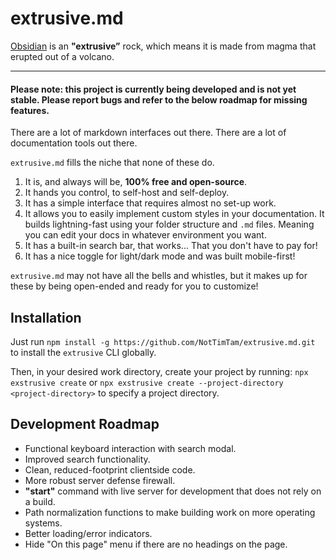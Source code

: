 # extrusive.md

[Obsidian](https://obsidian.md/) is an **"extrusive”** rock, which means it is made from magma that erupted out of a volcano.

---

#### Please note: this project is currently being developed and is not yet stable. Please report bugs and refer to the below roadmap for missing features.

There are a lot of markdown interfaces out there. There are a lot of documentation tools out there.

`extrusive.md` fills the niche that none of these do.

1. It is, and always will be, **100% free and open-source**.
2. It hands you control, to self-host and self-deploy.
3. It has a simple interface that requires almost no set-up work.
4. It allows you to easily implement custom styles in your documentation. It builds lightning-fast using your folder structure and `.md` files. Meaning you can edit your docs in whatever environment you want.
5. It has a built-in search bar, that works... That you don't have to pay for!
6. It has a nice toggle for light/dark mode and was built mobile-first!

`extrusive.md` may not have all the bells and whistles, but it makes up for these by being open-ended and ready for you to customize!

## Installation

Just run `npm install -g https://github.com/NotTimTam/extrusive.md.git` to install the `extrusive` CLI globally.

Then, in your desired work directory, create your project by running:
`npx exstrusive create`
or
`npx exstrusive create --project-directory <project-directory>`
to specify a project directory.

## Development Roadmap

-   Functional keyboard interaction with search modal.
-   Improved search functionality.
-   Clean, reduced-footprint clientside code.
-   More robust server defense firewall.
-   **"start"** command with live server for development that does not rely on a build.
-   Path normalization functions to make building work on more operating systems.
-   Better loading/error indicators.
-   Hide "On this page" menu if there are no headings on the page.
